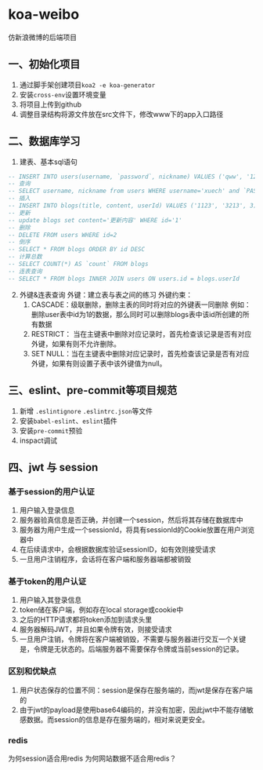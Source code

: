 # koa-weibo
仿新浪微博的后端项目

## 一、初始化项目
1. 通过脚手架创建项目`koa2 -e koa-generator`
2. 安装`cross-env`设置环境变量
3. 将项目上传到github
4. 调整目录结构将源文件放在src文件下，修改www下的app入口路径

## 二、数据库学习
1. 建表、基本sql语句
```sql
-- INSERT INTO users(username, `password`, nickname) VALUES ('qww', '123456', 'qww')
-- 查询
-- SELECT username, nickname from users WHERE username='xuech' and `PASSWORD` = '123456'
-- 插入
-- INSERT INTO blogs(title, content, userId) VALUES ('1123', '3213', 3)
-- 更新
-- update blogs set content='更新内容' WHERE id='1'
-- 删除
-- DELETE FROM users WHERE id=2
-- 倒序
-- SELECT * FROM blogs ORDER BY id DESC
-- 计算总数
-- SELECT COUNT(*) AS `count` FROM blogs
-- 连表查询
-- SELECT * FROM blogs INNER JOIN users ON users.id = blogs.userId
```
2. 外键&连表查询
   外键：建立表与表之间的练习
   外键约束：
    1. CASCADE：级联删除，删除主表的同时将对应的外键表一同删除
    例如：删除user表中id为1的数据，那么同时可以删除blogs表中该id所创建的所有数据
    2. RESTRICT： 当在主键表中删除对应记录时，首先检查该记录是否有对应外键，如果有则不允许删除。
    3. SET NULL：当在主键表中删除对应记录时，首先检查该记录是否有对应外键，如果有则设置子表中该外键值为null。

## 三、eslint、pre-commit等项目规范
1. 新增 `.eslintignore` `.eslintrc.json`等文件
2. 安装`babel-eslint`、`eslint`插件
3. 安装`pre-commit`预验
4. inspact调试

## 四、jwt 与 session 
### 基于session的用户认证
1. 用户输入登录信息
2. 服务器验真信息是否正确，并创建一个session，然后将其存储在数据库中
3. 服务器为用户生成一个sessionId，将具有sessionId的Cookie放置在用户浏览器中
4. 在后续请求中，会根据数据库验证sessionID，如有效则接受请求
5. 一旦用户注销程序，会话将在客户端和服务器端都被销毁

### 基于token的用户认证
1. 用户输入其登录信息
2. token储在客户端，例如存在local storage或cookie中
3. 之后的HTTP请求都将token添加到请求头里
4. 服务器解码JWT，并且如果令牌有效，则接受请求
5. 一旦用户注销，令牌将在客户端被销毁，不需要与服务器进行交互一个关键是，令牌是无状态的。后端服务器不需要保存令牌或当前session的记录。

### 区别和优缺点
1. 用户状态保存的位置不同：session是保存在服务端的，而jwt是保存在客户端的
2. 由于jwt的payload是使用base64编码的，并没有加密，因此jwt中不能存储敏感数据。而session的信息是存在服务端的，相对来说更安全。

### redis
为何session适合用redis
为何网站数据不适合用redis？
 